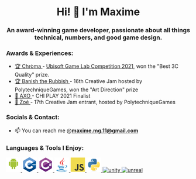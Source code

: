 <h1 align="center">Hi! 👋 I'm Maxime</h1>
<h3 align="center">An award-winning game developer, passionate about all things technical, numbers, and good game design.</h3>

<h3 align="left">Awards & Experiences:</h3>

- <a href="https://meteox.itch.io/zoe"> 🏆 Chròma </a>- <a href="https://www.youtube.com/watch?v=zAT1iX-qN1c">Ubisoft Game Lab Competition 2021</a>, won the "Best 3C Quality" prize.
- <a href="https://meteox.itch.io/banish-the-rubbish"> 🏆 Banish the Rubbish </a>- 16th Creative Jam hosted by PolytechniqueGames, won the "Art Direction" prize
- <a href="https://uqac.itch.io/axo"> 🏅 AXO </a>- CHI PLAY 2021 Finalist
- <a href="https://meteox.itch.io/zoe"> 📝 Zoé </a>- 17th Creative Jam entrant, hosted by PolytechniqueGames

<h3 align="left">Socials & Contact:</h3>

- 📫 You can reach me @**maxime.mg.11@gmail.com**

<h3 align="left">Languages & Tools I Enjoy:</h3>
<p align="left"> <a href="https://developer.android.com" target="_blank" rel="noreferrer"> <img src="https://raw.githubusercontent.com/devicons/devicon/master/icons/android/android-original-wordmark.svg" alt="android" width="40" height="40"/> </a> <a href="https://www.w3schools.com/cpp/" target="_blank" rel="noreferrer"> <img src="https://raw.githubusercontent.com/devicons/devicon/master/icons/cplusplus/cplusplus-original.svg" alt="cplusplus" width="40" height="40"/> </a> <a href="https://www.w3schools.com/cs/" target="_blank" rel="noreferrer"> <img src="https://raw.githubusercontent.com/devicons/devicon/master/icons/csharp/csharp-original.svg" alt="csharp" width="40" height="40"/> </a> <a href="https://www.java.com" target="_blank" rel="noreferrer"> <img src="https://raw.githubusercontent.com/devicons/devicon/master/icons/java/java-original.svg" alt="java" width="40" height="40"/> </a> <a href="https://developer.mozilla.org/en-US/docs/Web/JavaScript" target="_blank" rel="noreferrer"> <img src="https://raw.githubusercontent.com/devicons/devicon/master/icons/javascript/javascript-original.svg" alt="javascript" width="40" height="40"/> </a> <a href="https://www.python.org" target="_blank" rel="noreferrer"> <img src="https://raw.githubusercontent.com/devicons/devicon/master/icons/python/python-original.svg" alt="python" width="40" height="40"/> </a> <a href="https://unity.com/" target="_blank" rel="noreferrer"> <img src="https://www.vectorlogo.zone/logos/unity3d/unity3d-icon.svg" alt="unity" width="40" height="40"/> </a> <a href="https://unrealengine.com/" target="_blank" rel="noreferrer"> <img src="https://raw.githubusercontent.com/kenangundogan/fontisto/036b7eca71aab1bef8e6a0518f7329f13ed62f6b/icons/svg/brand/unreal-engine.svg" alt="unreal" width="40" height="40"/> </a> </p>
